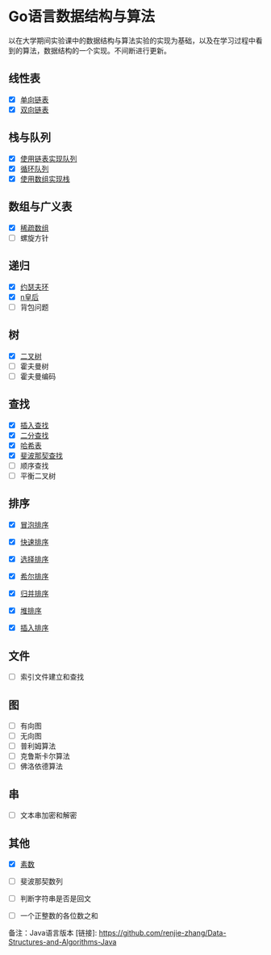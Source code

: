 # Go语言数据结构与算法

以在大学期间实验课中的数据结构与算法实验的实现为基础，以及在学习过程中看到的算法，数据结构的一个实现。不间断进行更新。


  ## 线性表
- [x] [单向链表](https://github.com/renjie-zhang/Data-Structures-and-Algorithms-Go/tree/master/linkedlist/single-linkedList)
- [x] [双向链表](https://github.com/renjie-zhang/Data-Structures-and-Algorithms-Go/tree/master/linkedlist/double-linkedlist)

## 栈与队列

- [x] [使用链表实现队列](https://github.com/renjie-zhang/Data-Structures-and-Algorithms-Go/tree/master/queue/linkedqueue)
- [x] [循环队列](https://github.com/renjie-zhang/Data-Structures-and-Algorithms-Go/tree/master/queue/circlequeue)
- [x] [使用数组实现栈](https://github.com/renjie-zhang/Data-Structures-and-Algorithms-Go/tree/master/queue/arrayqueue)

## 数组与广义表

- [x] [稀疏数组](https://github.com/renjie-zhang/Data-Structures-and-Algorithms-Go/tree/master/algorithms/sparse-array)
- [ ] 螺旋方针

## 递归

- [x] [约瑟夫环](https://github.com/renjie-zhang/Data-Structures-and-Algorithms-Go/tree/master/algorithms/josephus)
- [x] [n皇后](https://github.com/renjie-zhang/Data-Structures-and-Algorithms-Go/tree/master/algorithms/eightqueue)
- [ ] 背包问题

## 树

- [x] [二叉树](https://github.com/renjie-zhang/Data-Structures-and-Algorithms-Go/tree/master/tree/binary-tree)
- [ ] 霍夫曼树
- [ ] 霍夫曼编码

## 查找

- [x] [插入查找](https://github.com/renjie-zhang/Data-Structures-and-Algorithms-Go/tree/master/algorithms/find/insert-value-find)
- [x] [二分查找](https://github.com/renjie-zhang/Data-Structures-and-Algorithms-Go/tree/master/algorithms/find/binary-find)
- [x] [哈希表](https://github.com/renjie-zhang/Data-Structures-and-Algorithms-Go/tree/master/hash/hash-table)
- [x] [斐波那契查找](https://github.com/renjie-zhang/Data-Structures-and-Algorithms-Go/tree/master/algorithms/find/fibonacci-find)
- [ ] 顺序查找
- [ ] 平衡二叉树

## 排序

- [x] [冒泡排序](https://github.com/renjie-zhang/Data-Structures-and-Algorithms-Go/tree/master/sort/bubblesort)

- [x] [快速排序](https://github.com/renjie-zhang/Data-Structures-and-Algorithms-Go/tree/master/sort/quicksort)

- [x] [选择排序](https://github.com/renjie-zhang/Data-Structures-and-Algorithms-Go/tree/master/sort/selectsort)

- [x] [希尔排序](https://github.com/renjie-zhang/Data-Structures-and-Algorithms-Go/tree/master/sort/shellsort)

- [x] [归并排序](https://github.com/renjie-zhang/Data-Structures-and-Algorithms-Go/tree/master/sort/mergesort)

- [x] [堆排序](https://github.com/renjie-zhang/Data-Structures-and-Algorithms-Go/tree/master/sort/heapsort)

- [x] [插入排序](https://github.com/renjie-zhang/Data-Structures-and-Algorithms-Go/tree/master/sort/insertsort)

## 文件

- [ ] 索引文件建立和查找

## 图

- [ ] 有向图
- [ ] 无向图
- [ ] 普利姆算法
- [ ] 克鲁斯卡尔算法
- [ ] 佛洛依德算法

## 串

- [ ] 文本串加密和解密

## 其他

- [x] [素数](https://github.com/renjie-zhang/Data-Structures-and-Algorithms-Go/tree/master/algorithms/prime-number)
-  [ ] 斐波那契数列
-  [ ] 判断字符串是否是回文
-  [ ] 一个正整数的各位数之和



备注：Java语言版本 [链接]: https://github.com/renjie-zhang/Data-Structures-and-Algorithms-Java


